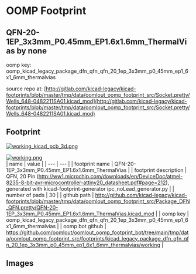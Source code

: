 # OOMP Footprint  
## QFN-20-1EP_3x3mm_P0.45mm_EP1.6x1.6mm_ThermalVias  by none  
  
oomp key: oomp_kicad_legacy_package_dfn_qfn_qfn_20_1ep_3x3mm_p0_45mm_ep1_6x1_6mm_thermalvias  
  
source repo at: [http://gitlab.com/kicad-legacy/kicad-footprints/blob/master/tmp/data/oomlout_oomp_footprint_src/Socket.pretty/Wells_648-0482211SA01.kicad_mod](http://gitlab.com/kicad-legacy/kicad-footprints/blob/master/tmp/data/oomlout_oomp_footprint_src/Socket.pretty/Wells_648-0482211SA01.kicad_mod)  
## Footprint  
  
[![working_kicad_pcb_3d.png](working_kicad_pcb_3d_600.png)](working_kicad_pcb_3d.png)  
  
[![working.png](working_600.png)](working.png)  
| name | value | 
| --- | --- | 
| footprint name | QFN-20-1EP_3x3mm_P0.45mm_EP1.6x1.6mm_ThermalVias | 
| footprint description | QFN, 20 Pin (http://ww1.microchip.com/downloads/en/DeviceDoc/atmel-8235-8-bit-avr-microcontroller-attiny20_datasheet.pdf#page=212), generated with kicad-footprint-generator ipc_noLead_generator.py | 
| number of pads | 30 | 
| github path | http://github.com/kicad-legacy/kicad-footprints/blob/master/tmp/data/oomlout_oomp_footprint_src/Package_DFN_QFN.pretty/QFN-20-1EP_3x3mm_P0.45mm_EP1.6x1.6mm_ThermalVias.kicad_mod | 
| oomp key | oomp_kicad_legacy_package_dfn_qfn_qfn_20_1ep_3x3mm_p0_45mm_ep1_6x1_6mm_thermalvias | 
| oomp bot github | https://github.com/oomlout/oomlout_oomp_footprint_bot/tree/main/tmp/data/oomlout_oomp_footprint_src/footprints/kicad_legacy_package_dfn_qfn_qfn_20_1ep_3x3mm_p0_45mm_ep1_6x1_6mm_thermalvias/working | 
## Images  
